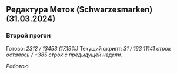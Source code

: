 ## Редактура Меток (Schwarzesmarken) (31.03.2024)

### Второй прогон
Готово: *2312 / 13453 (17,19%)*
Текущий скрипт: *31 / 163*
*11141 строк осталось / +385 строк с предыдущей недели.* 

*Работаю*